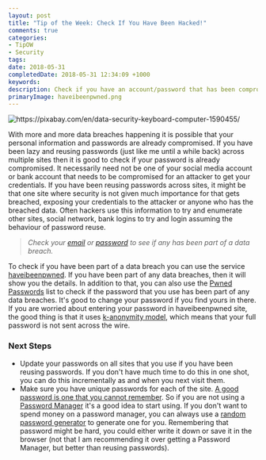 ```yaml
---
layout: post
title: "Tip of the Week: Check If You Have Been Hacked!"
comments: true
categories: 
- TipOW
- Security
tags: 
date: 2018-05-31
completedDate: 2018-05-31 12:34:09 +1000
keywords: 
description: Check if you have an account/password that has been compromised in a data breach
primaryImage: haveibeenpwned.png
---
```


<img src="{{site.images_root}}/password_manager.jpg" alt ="https://pixabay.com/en/data-security-keyboard-computer-1590455/" class="center" />

With more and more data breaches happening it is possible that your personal information and passwords are already compromised. If you have been lazy and reusing passwords (just like me until a while back) across multiple sites then it is good to check if your password is already compromised. It necessarily need not be one of your social media account or bank account that needs to be compromised for an attacker to get your credentials. If you have been reusing passwords across sites, it might be that one site where security is not given much importance for that gets breached, exposing your credentials to the attacker or anyone who has the breached data. Often hackers use this information to try and enumerate other sites, social network, bank logins to try and login assuming the behaviour of password reuse.

> _Check your [email](https://haveibeenpwned.com/) or [password](https://haveibeenpwned.com/Passwords) to see if any has been part of a data breach._

To check if you have been part of a data breach you can use the service [haveibeenpwned](https://haveibeenpwned.com/). If you have been part of any data breaches, then it will show you the details. In addition to that, you can also use the [Pwned Passwords](https://haveibeenpwned.com/Passwords) list to check if the password that you use has been part of any data breaches. It's good to change your password if you find yours in there. If you are worried about entering your password in haveibeenpwned site, the good thing is that it uses [k-anonymity model](https://www.troyhunt.com/ive-just-launched-pwned-passwords-version-2/), which means that your full password is not sent across the wire.

### Next Steps

* Update your passwords on all sites that you use if you have been reusing passwords. If you don't have much time to do this in one shot, you can do this incrementally as and when you next visit them.
* Make sure you have unique passwords for each of the site. [A good password is one that you cannot remember](https://www.troyhunt.com/only-secure-password-is-one-you-cant/). So if you are not using a [Password Manager](https://rahulpnath.com/blog/password-manager-get-one-if-you-havent-already/) it's a good idea to start using. If you don't want to spend money on a password manager, you can always use a [random password generator](https://www.lastpass.com/password-generator) to generate one for you. Remembering that password might be hard, you could either write it down or save it in the browser (not that I am recommending it over getting a Password Manager, but better than reusing passwords).
